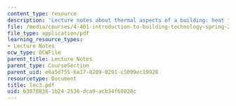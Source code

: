 ```yaml
---
content_type: resource
description: 'Lecture notes about thermal aspects of a building: heat flow.'
file: /media/courses/4-401-introduction-to-building-technology-spring-2006/b30788361b242536dca9acb34f60028c_lec3.pdf
file_type: application/pdf
learning_resource_types:
- Lecture Notes
ocw_type: OCWFile
parent_title: Lecture Notes
parent_type: CourseSection
parent_uid: e6a5d755-6a17-8209-0291-c5009ec19928
resourcetype: Document
title: lec3.pdf
uid: b3078836-1b24-2536-dca9-acb34f60028c
---
```


